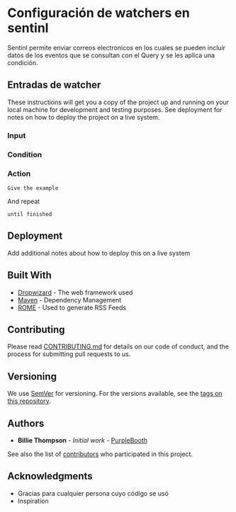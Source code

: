# Configuración de watchers en sentinl

Sentinl permite enviar correos electronicos en los cuales se pueden incluir datos de los eventos que se consultan con el Query y se les aplica una condición.

## Entradas de watcher

These instructions will get you a copy of the project up and running on your local machine for development and testing purposes. See deployment for notes on how to deploy the project on a live system.

### Input
### Condition
### Action

```
Give the example
```

And repeat

```
until finished
```

## Deployment

Add additional notes about how to deploy this on a live system

## Built With

* [Dropwizard](http://www.dropwizard.io/1.0.2/docs/) - The web framework used
* [Maven](https://maven.apache.org/) - Dependency Management
* [ROME](https://rometools.github.io/rome/) - Used to generate RSS Feeds

## Contributing

Please read [CONTRIBUTING.md](https://gist.github.com/PurpleBooth/b24679402957c63ec426) for details on our code of conduct, and the process for submitting pull requests to us.

## Versioning

We use [SemVer](http://semver.org/) for versioning. For the versions available, see the [tags on this repository](https://github.com/your/project/tags). 

## Authors

* **Billie Thompson** - *Initial work* - [PurpleBooth](https://github.com/PurpleBooth)

See also the list of [contributors](https://github.com/your/project/contributors) who participated in this project.

## Acknowledgments

* Gracias para cualquier persona cuyo código se usó
* Inspiration
